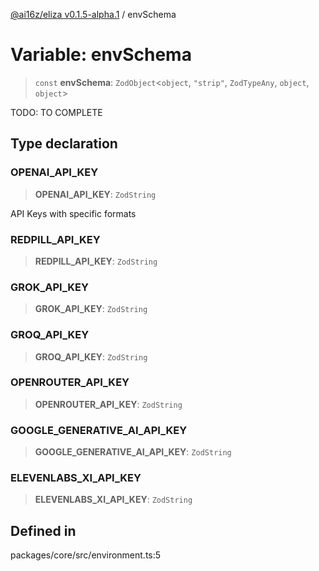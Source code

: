 [@ai16z/eliza v0.1.5-alpha.1](../index.md) / envSchema

# Variable: envSchema

> `const` **envSchema**: `ZodObject`\<`object`, `"strip"`, `ZodTypeAny`, `object`, `object`\>

TODO: TO COMPLETE

## Type declaration

### OPENAI\_API\_KEY

> **OPENAI\_API\_KEY**: `ZodString`

API Keys with specific formats

### REDPILL\_API\_KEY

> **REDPILL\_API\_KEY**: `ZodString`

### GROK\_API\_KEY

> **GROK\_API\_KEY**: `ZodString`

### GROQ\_API\_KEY

> **GROQ\_API\_KEY**: `ZodString`

### OPENROUTER\_API\_KEY

> **OPENROUTER\_API\_KEY**: `ZodString`

### GOOGLE\_GENERATIVE\_AI\_API\_KEY

> **GOOGLE\_GENERATIVE\_AI\_API\_KEY**: `ZodString`

### ELEVENLABS\_XI\_API\_KEY

> **ELEVENLABS\_XI\_API\_KEY**: `ZodString`

## Defined in

packages/core/src/environment.ts:5
